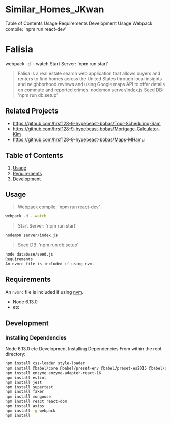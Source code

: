 # Similar_Homes_JKwan

Table of Contents
Usage
Requirements
Development
Usage
Webpack compile: 'npm run react-dev'
# Falisia

webpack -d --watch
Start Server: 'npm run start'
> Falisa is a real estate search web application that allows buyers and renters to find homes across the United States through local insights and neighborhood reviews and using Google maps API to offer details on commute and reported crimes.
nodemon server/index.js
Seed DB: 'npm run db:setup'
## Related Projects

  - https://github.com/hrsf128-9-hypebeast-bobas/Tour-Scheduling-Sam
  - https://github.com/hrsf128-9-hypebeast-bobas/Mortgage-Calculator-Kim
  - https://github.com/hrsf128-9-hypebeast-bobas/Maps-MHamu

## Table of Contents

1. [Usage](#Usage)
1. [Requirements](#requirements)
1. [Development](#development)

## Usage

> Webpack compile: 'npm run react-dev'
```sh
webpack -d --watch
```
> Start Server: 'npm run start'
```sh
nodemon server/index.js
```
> Seed DB: 'npm run db:setup'
```sh
node database/seed.js
Requirements
An nvmrc file is included if using nvm.
```
## Requirements

An `nvmrc` file is included if using [nvm](https://github.com/creationix/nvm).

- Node 6.13.0
- etc

## Development

### Installing Dependencies

Node 6.13.0
etc
Development
Installing Dependencies
From within the root directory:

```sh
npm install css-loader style-loader
npm install @babel/core @babel/preset-env @babel/preset-es2015 @babel/preset-react
npm install enzyme enzyme-adapter-react-16
npm install eslint
npm install jest
npm install supertest
npm install faker
npm install mongoose
npm install react react-dom
npm install axios
npm install -g webpack
npm install
```

